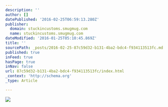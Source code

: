 ```yaml
---
description: ''
author: []
datePublished: '2016-02-25T06:59:13.280Z'
publisher:
  domain: stuckincustoms.smugmug.com
  name: stuckincustoms.smugmug.com
dateModified: '2016-01-25T05:10:45.869Z'
title: ''
sourcePath: _posts/2016-02-25-87c59d32-b131-4ba2-bdc4-f934113513fc.md
published: true
inFeed: true
hasPage: true
inNav: false
url: 87c59d32-b131-4ba2-bdc4-f934113513fc/index.html
_context: 'http://schema.org'
_type: Article

---
```

![](https://stuckincustoms.smugmug.com/Portfolio/i-sTKnc4C/0/X2/Beijing%20Corner%20%2854%20of%2071%29-X2.jpg)